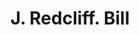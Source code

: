---
doi: 10.7916/D85B1DF6
date_other: '1870'
date_other_textual: 1870-1879
form: printed ephemera
genre:
- Invoices
name:
- J. Redcliff
object_in_context_url: https://biggert.cul.columbia.edu/items/view/ave_biggert_00088
subject_hierarchical_geographic:
- New Haven, Connecticut, United States
subject_name:
- J. Redcliff
title: J. Redcliff. Bill
sort_title: J. Redcliff. Bill
call_number: ave_biggert_00088
coordinates:
- 41.309999999999995,-72.92361111111111
pid: ave_biggert_00088
identifiers: ave_biggert_00088
thumbnail: https://derivativo-1.library.columbia.edu/iiif/2/ldpd:342806/full/!256,256/0/native.jpg
permalink: "/items/ave_biggert_00088/"
layout: iiif-image-page
---